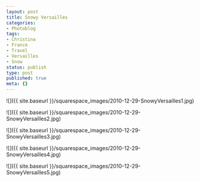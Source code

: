 ```yaml
---
layout: post
title: Snowy Versailles
categories:
- Photoblog
tags:
- Christina
- France
- Travel
- Versailles
- Snow
status: publish
type: post
published: true
meta: {}
---
```



![]({{ site.baseurl }}/squarespace_images/2010-12-29-SnowyVersailles1.jpg)
 
![]({{ site.baseurl }}/squarespace_images/2010-12-29-SnowyVersailles2.jpg)
   
![]({{ site.baseurl }}/squarespace_images/2010-12-29-SnowyVersailles3.jpg)
   
![]({{ site.baseurl }}/squarespace_images/2010-12-29-SnowyVersailles4.jpg)
   
![]({{ site.baseurl }}/squarespace_images/2010-12-29-SnowyVersailles5.jpg)
